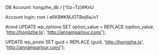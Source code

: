 DB Account: hongzhe_db / [^Gz~Tz}#KnU

Account login: root / e6KB#KMJOTBej6aJv1


#cmd
UPDATE wp_options SET option_value = REPLACE (option_value, 'http://hongzhe.lo', 'http://annamparlour.com/');

UPDATE wp_posts SET guid = REPLACE (guid, 'http://hongzhe.lo', 'http://annamparlour.com/');
